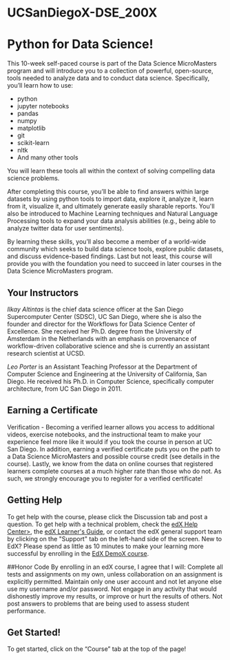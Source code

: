 # UCSanDiegoX-DSE_200X

# Python for Data Science!

This 10-week self-paced course is part of the Data Science MicroMasters program and will introduce you to a collection of powerful, open-source, tools needed to analyze data and to conduct data science. Specifically, you’ll learn how to use:
- python
- jupyter notebooks
- pandas
- numpy
- matplotlib
- git
- scikit-learn
- nltk
- And many other tools

You will learn these tools all within the context of solving compelling data science problems.

After completing this course, you’ll be able to find answers within large datasets by using python tools to import data, explore it, analyze it, learn from it, visualize it, and ultimately generate easily sharable reports. You'll also be introduced to Machine Learning techniques and Natural Language Processing tools to expand your data analysis abilities (e.g., being able to analyze twitter data for user sentiments).

By learning these skills, you’ll also become a member of a world-wide community which seeks to build data science tools, explore public datasets, and discuss evidence-based findings. Last but not least, this course will provide you with the foundation you need to succeed in later courses in the Data Science MicroMasters program.

## Your Instructors

_Ilkay Altintas_ is the chief data science officer at the San Diego Supercomputer Center (SDSC), UC San Diego, where she is also the founder and director for the Workflows for Data Science Center of Excellence. She received her Ph.D. degree from the University of Amsterdam in the Netherlands with an emphasis on provenance of workflow-driven collaborative science and she is currently an assistant research scientist at UCSD.

_Leo Porter_ is an Assistant Teaching Professor at the Department of Computer Science and Engineering at the University of California, San Diego. He received his Ph.D. in Computer Science, specifically computer architecture, from UC San Diego in 2011.

## Earning a Certificate
Verification - Becoming a verified learner allows you access to additional videos, exercise notebooks, and the instructional team to make your experience feel more like it would if you took the course in person at UC San Diego. In addition, earning a verified certificate puts you on the path to a Data Science MicroMasters and possible course credit (see details in the course). Lastly, we know from the data on online courses that registered learners complete courses at a much higher rate than those who do not. As such, we strongly encourage you to register for a verified certificate!

## Getting Help
To get help with the course, please click the Discussion tab and post a question. To get help with a technical problem, check the [edX Help Center>](https://support.edx.org/hc/en-us), the [edX Learner's Guide](http://edx.readthedocs.io/projects/edx-guide-for-students/en/latest/), or contact the edX general support team by clicking on the "Support" tab on the left-hand side of the screen. New to EdX? Please spend as little as 10 minutes to make your learning more successful by enrolling in the [EdX DemoX course](https://www.edx.org/course/demox-edx-demox-1-0).

##Honor Code
By enrolling in an edX course, I agree that I will: Complete all tests and assignments on my own, unless collaboration on an assignment is explicitly permitted. Maintain only one user account and not let anyone else use my username and/or password. Not engage in any activity that would dishonestly improve my results, or improve or hurt the results of others. Not post answers to problems that are being used to assess student performance.

## Get Started!
To get started, click on the “Course” tab at the top of the page!
